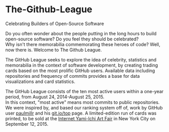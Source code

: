# The-Github-League
Celebrating Builders of Open-Source Software

Do you often wonder about the people putting in the long hours to build open-source software?  Do you feel they should be celebrated?  
Why isn't there memorabilia commemorating these heroes of code?  Well, now there is.  Welcome to The Github League.

The GitHub League seeks to explore the idea of celebrity, statistics and memorabilia in the context of software development, by creating trading cards based on the most prolific GitHub users. 
Available data including repositories and frequency of commits provides a base for data visualizations and card statistics.

The GitHub League consists of the ten most active users within a one-year period, from August 24, 2014-August 25, 2015.  
In this context, "most active" means most commits to public repositories.  
We were inspired by, and based our ranking system off of, work by GitHub user [paulmillr](https://github.com/paulmillr/) and his [git.io/top](http://git.io/top) page.
A limited-edition run of cards was printed, to be sold at the [Internet Yami-Ichi Art Fair](http://yami-ichi.biz/nyc/) in New York City on September 12, 2015.
